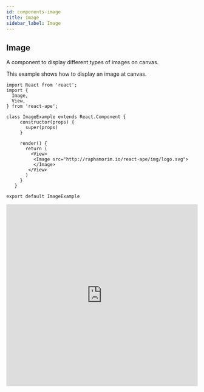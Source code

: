 ```yaml
---
id: components-image
title: Image
sidebar_label: Image
---
```


## Image

A component to display different types of images on canvas.

This example shows how to display an image at canvas.
```JS
import React from 'react';
import {
  Image,
  View,
} from 'react-ape';

class ImageExample extends React.Component {
     constructor(props) {
       super(props)
     }

     render() {
       return (
         <View>
          <Image src="http://raphamorim.io/react-ape/img/logo.svg">
          </Image>
        </View>
       )
     }
   }

export default ImageExample
```
<iframe src="https://embed.plnkr.co/plunk/DBCtQZdmFaEtww4n?show=preview" frameborder="0" width="100%" height="480px"></iframe>